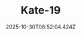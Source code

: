 ---
title: "Kate-19"
description: ""
image: "/uploads/photos/0050-Kate-19.webp"
display: "/uploads/photos/0050-Kate-19-display.webp"
thumbnail: "/uploads/photos/0050-Kate-19-thumb.webp"
width: 4912
height: 7360
featured: false
date: 2025-10-30T08:52:04.424Z
order: 0
---